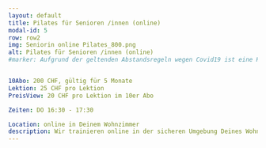 ```yaml
---
layout: default
title: Pilates für Senioren /innen (online)
modal-id: 5
row: row2
img: Seniorin online Pilates_800.png
alt: Pilates für Senioren /innen (online)
#marker: Aufgrund der geltenden Abstandsregeln wegen Covid19 ist eine Kursdurchführung derzeit leider nicht möglich.


10Abo: 200 CHF, gültig für 5 Monate
Lektion: 25 CHF pro Lektion
PreisView: 20 CHF pro Lektion im 10er Abo

Zeiten: DO 16:30 - 17:30

Location: online in Deinem Wohnzimmer
description: Wir trainieren online in der sicheren Umgebung Deines Wohnzimmers. Gemeinsam förndern wir die Mobilität Deiner Wirbelsäule und stärken Deine Tiefenmuskulatur. Das regelmässige Training wirkt sich positiv auf Deine Körperhaltung aus und lindert haltungsbedingte Beschwerden. Ebenso legen wir viel Wert auf die Stärkung Deiner Stabilität und Balance. Sanfte Dehnungen helfen, Deinem Körper wieder zu alter Länge zu verhelfen. Eine Lektion dauert 50 Minuten.  
---
```

